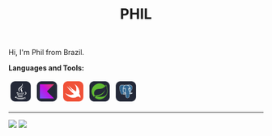<h1 align="center"><a target="_blank">PHIL</a></h1>

<br />

Hi, I'm Phil from Brazil.

<!-- <a href="#"><img align="right" src="https://github.com/blackcater/blackcater/raw/main/images/banner.gif" width="200 " height="200" /></a> -->

<!-- ## 🎮 Recent Games
<!---- <a href='http://www.blackcater.win/2019/01-01/javascript-engine-shapes-ics' target='_blank'>JavaScript引擎基础：形与行内缓存（翻译）</a> - 2019-05-01
- <a href='http://www.blackcater.win/2019/04-09/iview-usage-experience' target='_blank'>iview 使用经验总结</a> - 2019-04-09
- <a href='http://www.blackcater.win/2019/03-01/deploy-your-own-npm-registry' target='_blank'>搭建私有npm镜像</a> - 2019-03-01
- <a href='http://www.blackcater.win/2019/02-08/mini-program-usage-experience-for-finger' target='_blank'>“Finger 音乐课堂”小程序开发总结</a> - 2019-02-08-->

<!--- ## ⛳️ Project Release

- <a href='https://github.com/blackcater/blackcater/releases/tag/v1.0.4' target='_blank'>blackcater@v1.0.4</a> - 2021-05-04
  <br/> Support pre-release.
<!--- - <a href='https://github.com/blackcater/tailwind-plugin-tokens/releases/tag/3.2.2' target='_blank'>tailwind-plugin-tokens@3.2.2</a> - 2024-09-26
  <br/> Release 3.2.2
- <a href='https://github.com/blackcater-labs/unisite/releases/tag/v0.1.0-alpha.3' target='_blank'>unisite@v0.1.0-alpha.3<sup>pre-release</sup></a> - 2021-04-29
  <br/> Migrate to windicss.
- <a href='https://github.com/blackcater/gatsby-plugin-windicss/releases/tag/0.1.0' target='_blank'>gatsby-plugin-windicss@0.1.0</a> - 2021-05-14
  <br/> Support windicss@3
- <a href='https://github.com/blackcater/LeetCodeCN-Dark/releases/tag/v1.4.3' target='_blank'>LeetCodeCN-Dark@v1.4.3</a> - 2021-02-07 -->

**Languages and Tools:**

<p>
<img src="https://github.com/tandpfun/skill-icons/blob/main/icons/Java-Dark.svg" height="40" style="vertical-align:down; margin:4px" alt="Java">
<img src="https://github.com/tandpfun/skill-icons/blob/main/icons/Kotlin-Dark.svg" height="40" style="vertical-align:down; margin:4px" alt="Kotlin">
<img src="https://github.com/tandpfun/skill-icons/blob/main/icons/Swift.svg" height="40" style="vertical-align:down; margin:4px" alt="Swift">
<img src="https://github.com/tandpfun/skill-icons/blob/main/icons/Spring-Dark.svg" height="40" style="vertical-align:down; margin:4px" alt="Spring">
<img src="https://github.com/tandpfun/skill-icons/blob/main/icons/PostgreSQL-Dark.svg" height="40" style="vertical-align:down; margin:4px" alt="PostgreSQL">
</p>


---

<a><img src="https://img.shields.io/static/v1?style=for-the-badge&label=CREATED%20BY&message=PHIL&color=000000">
<img src="https://img.shields.io/static/v1?style=for-the-badge&label=LICENSE&message=MIT&color=000000"></a>
